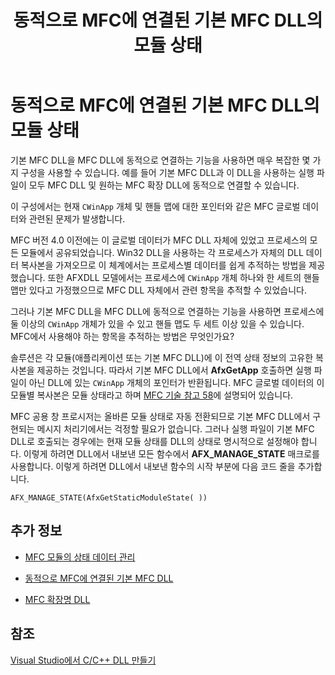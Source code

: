 ﻿---
title: 동적으로 MFC에 연결된 기본 MFC DLL의 모듈 상태
ms.date: 11/04/2016
helpviewer_keywords:
- regular MFC DLLs [C++], dynamically linked to MFC
- module states [C++]
- MFC DLLs [C++], regular MFC DLLs
- module states [C++], regular MFC DLLs dynamically linked to
- DLLs [C++], module states
ms.assetid: b4493e79-d25e-4b7f-a565-60de5b32c723
ms.openlocfilehash: cedce676f5586369446c9856fd33e4d16c237b27
ms.sourcegitcommit: da32511dd5baebe27451c0458a95f345144bd439
ms.translationtype: HT
ms.contentlocale: ko-KR
ms.lasthandoff: 05/07/2019
ms.locfileid: "65220586"
---
# <a name="module-states-of-a-regular-mfc-dll-dynamically-linked-to-mfc"></a>동적으로 MFC에 연결된 기본 MFC DLL의 모듈 상태

기본 MFC DLL을 MFC DLL에 동적으로 연결하는 기능을 사용하면 매우 복잡한 몇 가지 구성을 사용할 수 있습니다. 예를 들어 기본 MFC DLL과 이 DLL을 사용하는 실행 파일이 모두 MFC DLL 및 원하는 MFC 확장 DLL에 동적으로 연결할 수 있습니다.

이 구성에서는 현재 `CWinApp` 개체 및 핸들 맵에 대한 포인터와 같은 MFC 글로벌 데이터와 관련된 문제가 발생합니다.

MFC 버전 4.0 이전에는 이 글로벌 데이터가 MFC DLL 자체에 있었고 프로세스의 모든 모듈에서 공유되었습니다. Win32 DLL을 사용하는 각 프로세스가 자체의 DLL 데이터 복사본을 가져오므로 이 체계에서는 프로세스별 데이터를 쉽게 추적하는 방법을 제공했습니다. 또한 AFXDLL 모델에서는 프로세스에 `CWinApp` 개체 하나와 한 세트의 핸들 맵만 있다고 가정했으므로 MFC DLL 자체에서 관련 항목을 추적할 수 있었습니다.

그러나 기본 MFC DLL을 MFC DLL에 동적으로 연결하는 기능을 사용하면 프로세스에 둘 이상의 `CWinApp` 개체가 있을 수 있고 핸들 맵도 두 세트 이상 있을 수 있습니다. MFC에서 사용해야 하는 항목을 추적하는 방법은 무엇인가요?

솔루션은 각 모듈(애플리케이션 또는 기본 MFC DLL)에 이 전역 상태 정보의 고유한 복사본을 제공하는 것입니다. 따라서 기본 MFC DLL에서 **AfxGetApp** 호출하면 실행 파일이 아닌 DLL에 있는 `CWinApp` 개체의 포인터가 반환됩니다. MFC 글로벌 데이터의 이 모듈별 복사본은 모듈 상태라고 하며 [MFC 기술 참고 58](../mfc/tn058-mfc-module-state-implementation.md)에 설명되어 있습니다.

MFC 공용 창 프로시저는 올바른 모듈 상태로 자동 전환되므로 기본 MFC DLL에서 구현되는 메시지 처리기에서는 걱정할 필요가 없습니다. 그러나 실행 파일이 기본 MFC DLL로 호출되는 경우에는 현재 모듈 상태를 DLL의 상태로 명시적으로 설정해야 합니다. 이렇게 하려면 DLL에서 내보낸 모든 함수에서 **AFX_MANAGE_STATE** 매크로를 사용합니다. 이렇게 하려면 DLL에서 내보낸 함수의 시작 부분에 다음 코드 줄을 추가합니다.

```
AFX_MANAGE_STATE(AfxGetStaticModuleState( ))
```

## <a name="what-do-you-want-to-know-more-about"></a>추가 정보

- [MFC 모듈의 상태 데이터 관리](../mfc/managing-the-state-data-of-mfc-modules.md)

- [동적으로 MFC에 연결된 기본 MFC DLL](regular-dlls-dynamically-linked-to-mfc.md)

- [MFC 확장명 DLL](extension-dlls-overview.md)

## <a name="see-also"></a>참조

[Visual Studio에서 C/C++ DLL 만들기](dlls-in-visual-cpp.md)
